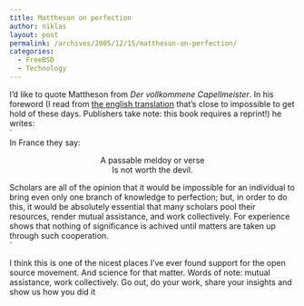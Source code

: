 ```yaml
---
title: Mattheson on perfection
author: niklas
layout: post
permalink: /archives/2005/12/15/mattheson-on-perfection/
categories:
  - FreeBSD
  - Technology
---
```

I&#8217;d like to quote Mattheson from *Der vollkommene Capellmeister*. In his foreword (I read from [the english translation][1] that&#8217;s close to impossible to get hold of these days. Publishers take note: this book requires a reprint!) he writes:  
`<br />
In France they say:</p>
<div style="text-align: center">
A passable meldoy or verse<br />
Is not worth the devil.</div>
<p>Scholars are all of the opinion that it would be impossible for an individual to bring even only one branch of knowledge to perfection; but, in order to do this, it would be absolutely essential that many scholars pool their resources, render mutual assistance, and work collectively. For experience shows that nothing of significance is achived until matters are taken up through such cooperation.<br />
`

I think this is one of the nicest places I&#8217;ve ever found support for the open source movement. And science for that matter. Words of note: mutual assistance, work collectively. Go out, do your work, share your insights and show us how you did it

 [1]: http://www.amazon.com/gp/product/083571134X/104-0418469-9196752?v=glance&n=283155